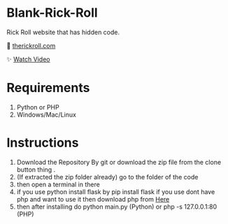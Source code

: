 # Blank-Rick-Roll

Rick Roll website that has hidden code.

🔗 [therickroll.com](https://therickroll.com)

✨ [Watch Video](https://www.youtube.com/watch?v=msdymgkhePo)


 # Requirements
 1. Python or PHP
 2. Windows/Mac/Linux

 # Instructions

1. Download the Repository By git or download the zip file from the clone button thing .
2. (If extracted the zip folder already) go to the folder of the code
3. then open a terminal in there
4. if you use python install flask by pip install flask if you use dont have php and want to use it then download php from [Here](https://windows.php.net/download/)
5. then after installing do python main.py (Python) or php -s 127.0.0.1:80 (PHP)
